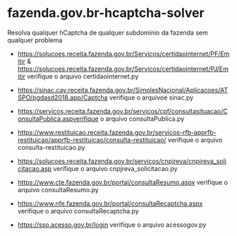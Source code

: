 # fazenda.gov.br-hcaptcha-solver
Resolva qualquer hCaptcha de qualquer subdomínio da fazenda sem qualquer problema



- https://solucoes.receita.fazenda.gov.br/Servicos/certidaointernet/PF/Emitir & https://solucoes.receita.fazenda.gov.br/Servicos/certidaointernet/PJ/Emitir verifique o arquivo certidaointernet.py

- https://sinac.cav.receita.fazenda.gov.br/SimplesNacional/Aplicacoes/ATSPO/pgdasd2018.app/Captcha verifique o arquivoe sinac.py

- https://servicos.receita.fazenda.gov.br/servicos/cpf/consultasituacao/ConsultaPublica.aspverifique o arquivo consultaPublica.py
  
- https://www.restituicao.receita.fazenda.gov.br/servicos-rfb-apprfb-restituicao/apprfb-restituicao/consulta-restituicao/ verifique o arquivo consulta-restituicao.py

- https://solucoes.receita.fazenda.gov.br/servicos/cnpjreva/cnpjreva_solicitacao.asp verifique o arquivo cnpjreva_solicitacao.py

- https://www.cte.fazenda.gov.br/portal/consultaResumo.aspx verifique o arquivo consultaResumo.py
  
- https://www.nfe.fazenda.gov.br/portal/consultaRecaptcha.aspx   verifique o arquivo consultaRecaptcha.py
- https://sso.acesso.gov.br/login  verifique o arquivo acessogov.py
